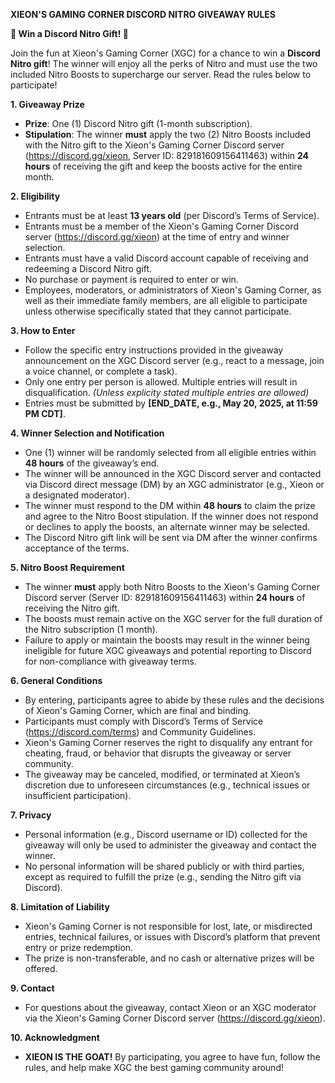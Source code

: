 **XIEON'S GAMING CORNER DISCORD NITRO GIVEAWAY RULES**

**🎉 Win a Discord Nitro Gift! 🎉**

Join the fun at Xieon's Gaming Corner (XGC) for a chance to win a **Discord Nitro gift**! The winner will enjoy all the perks of Nitro and must use the two included Nitro Boosts to supercharge our server. Read the rules below to participate!

**1. Giveaway Prize**
- **Prize**: One (1) Discord Nitro gift (1-month subscription).
- **Stipulation**: The winner **must** apply the two (2) Nitro Boosts included with the Nitro gift to the Xieon's Gaming Corner Discord server (https://discord.gg/xieon, Server ID: 829181609156411463) within **24 hours** of receiving the gift and keep the boosts active for the entire month.

**2. Eligibility**
- Entrants must be at least **13 years old** (per Discord’s Terms of Service).
- Entrants must be a member of the Xieon's Gaming Corner Discord server (https://discord.gg/xieon) at the time of entry and winner selection.
- Entrants must have a valid Discord account capable of receiving and redeeming a Discord Nitro gift.
- No purchase or payment is required to enter or win.
- Employees, moderators, or administrators of Xieon's Gaming Corner, as well as their immediate family members, are all eligible to participate unless otherwise specifically stated that they cannot participate.

**3. How to Enter**
- Follow the specific entry instructions provided in the giveaway announcement on the XGC Discord server (e.g., react to a message, join a voice channel, or complete a task).
- Only one entry per person is allowed. Multiple entries will result in disqualification. *(Unless explicity stated multiple entries are allowed)* 
- Entries must be submitted by **[END_DATE, e.g., May 20, 2025, at 11:59 PM CDT]**.

**4. Winner Selection and Notification**
- One (1) winner will be randomly selected from all eligible entries within **48 hours** of the giveaway’s end.
- The winner will be announced in the XGC Discord server and contacted via Discord direct message (DM) by an XGC administrator (e.g., Xieon or a designated moderator).
- The winner must respond to the DM within **48 hours** to claim the prize and agree to the Nitro Boost stipulation. If the winner does not respond or declines to apply the boosts, an alternate winner may be selected.
- The Discord Nitro gift link will be sent via DM after the winner confirms acceptance of the terms.

**5. Nitro Boost Requirement**
- The winner **must** apply both Nitro Boosts to the Xieon's Gaming Corner Discord server (Server ID: 829181609156411463) within **24 hours** of receiving the Nitro gift.
- The boosts must remain active on the XGC server for the full duration of the Nitro subscription (1 month).
- Failure to apply or maintain the boosts may result in the winner being ineligible for future XGC giveaways and potential reporting to Discord for non-compliance with giveaway terms.

**6. General Conditions**
- By entering, participants agree to abide by these rules and the decisions of Xieon's Gaming Corner, which are final and binding.
- Participants must comply with Discord’s Terms of Service (https://discord.com/terms) and Community Guidelines.
- Xieon's Gaming Corner reserves the right to disqualify any entrant for cheating, fraud, or behavior that disrupts the giveaway or server community.
- The giveaway may be canceled, modified, or terminated at Xieon’s discretion due to unforeseen circumstances (e.g., technical issues or insufficient participation).

**7. Privacy**
- Personal information (e.g., Discord username or ID) collected for the giveaway will only be used to administer the giveaway and contact the winner.
- No personal information will be shared publicly or with third parties, except as required to fulfill the prize (e.g., sending the Nitro gift via Discord).

**8. Limitation of Liability**
- Xieon's Gaming Corner is not responsible for lost, late, or misdirected entries, technical failures, or issues with Discord’s platform that prevent entry or prize redemption.
- The prize is non-transferable, and no cash or alternative prizes will be offered.

**9. Contact**
- For questions about the giveaway, contact Xieon or an XGC moderator via the Xieon's Gaming Corner Discord server (https://discord.gg/xieon).

**10. Acknowledgment**
- **XIEON IS THE GOAT!** By participating, you agree to have fun, follow the rules, and help make XGC the best gaming community around!
